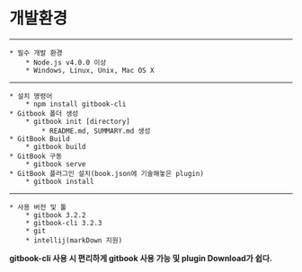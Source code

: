 #   개발환경
***
    * 필수 개발 환경
        * Node.js v4.0.0 이상
        * Windows, Linux, Unix, Mac OS X
        
***
    * 설치 명령어
        * npm install gitbook-cli
    * Gitbook 폴더 생성
        * gitbook init [directory]
            * README.md, SUMMARY.md 생성
    * GitBook Build
        * gitbook build
    * GitBook 구동
        * gitbook serve
    * GitBook 플러그인 설치(book.json에 기술해놓은 plugin)
        * gitbook install

***
    * 사용 버전 및 툴
        * gitbook 3.2.2
        * gitbook-cli 3.2.3
        * git
        * intellij(markDown 지원)
        
**gitbook-cli 사용 시 편리하게 gitbook 사용 가능 및 plugin Download가 쉽다.**